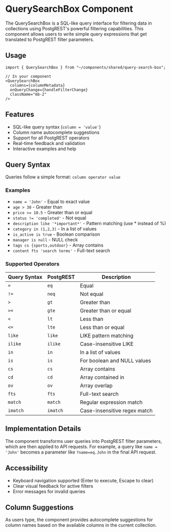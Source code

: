 # QuerySearchBox Component

The QuerySearchBox is a SQL-like query interface for filtering data in collections using PostgREST's powerful filtering capabilities. This component allows users to write simple query expressions that get translated to PostgREST filter parameters.

## Usage

```tsx
import { QuerySearchBox } from "~/components/shared/query-search-box";

// In your component
<QuerySearchBox
  columns={columnMetadata}
  onQueryChange={handleFilterChange}
  className="mb-2"
/>
```

## Features

- SQL-like query syntax (`column = 'value'`)
- Column name autocomplete suggestions
- Support for all PostgREST operators
- Real-time feedback and validation
- Interactive examples and help

## Query Syntax

Queries follow a simple format: `column operator value`

### Examples

- `name = 'John'` - Equal to exact value
- `age > 30` - Greater than
- `price >= 10.5` - Greater than or equal
- `status != 'completed'` - Not equal
- `description like '*important*'` - Pattern matching (use * instead of %)
- `category in (1,2,3)` - In a list of values
- `is_active is true` - Boolean comparison
- `manager is null` - NULL check
- `tags cs {sports,outdoor}` - Array contains
- `content fts 'search terms'` - Full-text search

### Supported Operators

| Query Syntax | PostgREST | Description |
|--------------|-----------|-------------|
| `=` | `eq` | Equal |
| `!=` | `neq` | Not equal |
| `>` | `gt` | Greater than |
| `>=` | `gte` | Greater than or equal |
| `<` | `lt` | Less than |
| `<=` | `lte` | Less than or equal |
| `like` | `like` | LIKE pattern matching |
| `ilike` | `ilike` | Case-insensitive LIKE |
| `in` | `in` | In a list of values |
| `is` | `is` | For boolean and NULL values |
| `cs` | `cs` | Array contains |
| `cd` | `cd` | Array contained in |
| `ov` | `ov` | Array overlap |
| `fts` | `fts` | Full-text search |
| `match` | `match` | Regular expression match |
| `imatch` | `imatch` | Case-insensitive regex match |

## Implementation Details

The component transforms user queries into PostgREST filter parameters, which are then applied to API requests. For example, a query like `name = 'John'` becomes a parameter like `?name=eq.John` in the final API request.

## Accessibility

- Keyboard navigation supported (Enter to execute, Escape to clear)
- Clear visual feedback for active filters
- Error messages for invalid queries

## Column Suggestions

As users type, the component provides autocomplete suggestions for column names based on the available columns in the current collection.